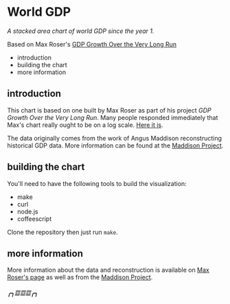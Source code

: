 World GDP
=========

*A stacked area chart of world GDP since the year 1.*

Based on Max Roser's [GDP Growth Over the Very Long Run][0]

  * introduction
  * building the chart
  * more information

introduction
------------

This chart is based on one built by Max Roser as part of his project
*GDP Growth Over the Very Long Run*.  Many people responded immediately
that Max's chart really ought to be on a log scale.  [Here it is][2].

The data originally comes from the work of Angus Maddison reconstructing
historical GDP data.  More information can be found at the [Maddison
Project][1].

building the chart
------------------

You'll need to have the following tools to build the visualization:

  * make
  * curl
  * node.js
  * coffeescript

Clone the repository then just run `make`.

more information
----------------

More information about the data and reconstruction is available on [Max
Roser's page][0] as well as from the [Maddison Project][1].

##### ╭╮☲☲☲╭╮ #####

[0]: http://www.ourworldindata.org/data/growth-and-distribution-of-prosperity/gdp-growth-over-the-very-long-run/
[1]: http://www.ggdc.net/maddison/maddison-project/home.htm
[2]: http://couchand.github.io/world-gdp
